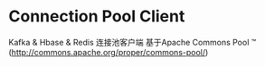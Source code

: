 Connection Pool Client
==============================
  Kafka &amp; Hbase &amp; Redis 连接池客户端
  基于Apache Commons Pool ™ (http://commons.apache.org/proper/commons-pool/)
